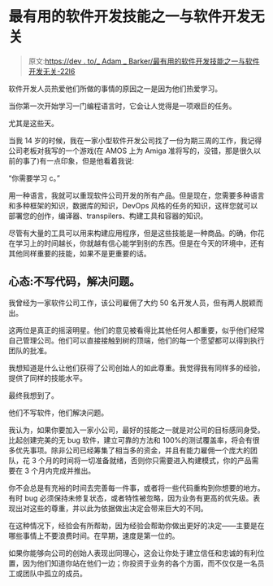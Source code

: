 # 最有用的软件开发技能之一与软件开发无关

> 原文:[https://dev . to/_ Adam _ Barker/最有用的软件开发技能之一与软件开发无关-22l6](https://dev.to/_adam_barker/one-of-the-most-useful-software-development-skills-has-nothing-to-do-with-software-development-22l6)

软件开发人员热爱他们所做的事情的原因之一是因为他们热爱学习。

当你第一次开始学习一门编程语言时，它会让人觉得是一项艰巨的任务。

尤其是这些天。

当我 14 岁的时候，我在一家小型软件开发公司找了一份为期三周的工作，我记得公司老板对我写的一个游戏(在 AMOS 上为 Amiga 准将写的，没错，那是很久以前的事了)有一点印象，但是他看着我说:

“你需要学习 c。”

用一种语言，我就可以重现软件公司开发的所有产品。但是现在，您需要多种语言和多种框架的知识，数据库的知识，DevOps 风格的任务的知识，这样您就可以部署您的创作，编译器、transpilers、构建工具和容器的知识。

尽管有大量的工具可以用来构建应用程序，但是这些技能是一种商品。的确，你花在学习上的时间越长，你就越有信心能学到别的东西。但是在今天的环境中，还有其他同样重要的技能，如果不是更重要的话。

## [](#mindset-dont-write-code-solve-problems)心态:不写代码，解决问题。

我曾经为一家软件公司工作，该公司雇佣了大约 50 名开发人员，但有两人脱颖而出。

这两位是真正的摇滚明星。他们的意见被看得比其他任何人都重要，似乎他们经常自己管理公司。他们可以直接接触到树的顶端，他们的每一个愿望都可以得到执行团队的批准。

我想知道是什么让他们获得了公司创始人的如此尊重。我觉得我有同样多的经验，提供了同样的技能水平。

最终我想到了。

他们不写软件，他们解决问题。

我认为，如果你要加入一家小公司，最好的技能之一就是对公司的目标感同身受。比起创建完美的无 bug 软件，建立可靠的方法和 100%的测试覆盖率，将会有很多优先事项。除非公司已经筹集了相当多的资金，并且有能力雇佣一个庞大的团队，花 3 个月的时间将一切准备就绪，否则你只需要进入构建模式，你的产品需要在 3 个月内完成并推出。

你不会总是有充裕的时间去完善每一件事，或者将一些代码重构到你想要的地方。有时 bug 必须保持未修复状态，或者特性被忽略，因为业务有更高的优先级。表现出对这些的尊重，并以此为依据做出决定会带来巨大的不同。

在这种情况下，经验会有所帮助，因为经验会帮助你做出更好的决定——主要是在哪些事情上不要浪费时间。在早期，速度是第一位的。

如果你能够向公司的创始人表现出同理心，这会让你处于建立信任和忠诚的有利位置，因为他们知道你站在他们一边；你投资于业务的各个方面，而不仅仅是一名员工或团队中孤立的成员。